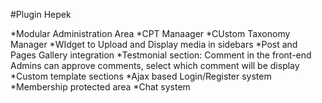 #Plugin Hepek


*Modular Administration Area
*CPT Manaager
*CUstom Taxonomy Manager
*WIdget to Upload and Display media in sidebars
*Post and Pages Gallery integration
*Testmonial section: Comment in the front-end Admins can approve comments, select which comment will be display
*Custom template sections
*Ajax based Login/Register system
*Membership protected area
*Chat system
